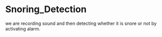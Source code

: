 # Snoring_Detection
we are recording sound and then detecting whether it is snore or not by activating alarm.
